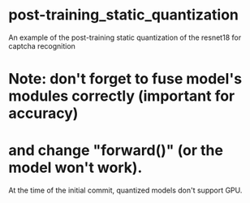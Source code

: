 # post-training_static_quantization
An example of the post-training static quantization of the resnet18 for captcha recognition

# Note: don't forget to fuse model's modules correctly (important for accuracy)
# and change "forward()" (or the model won't work).
At the time of the initial commit, quantized models don't support GPU.
